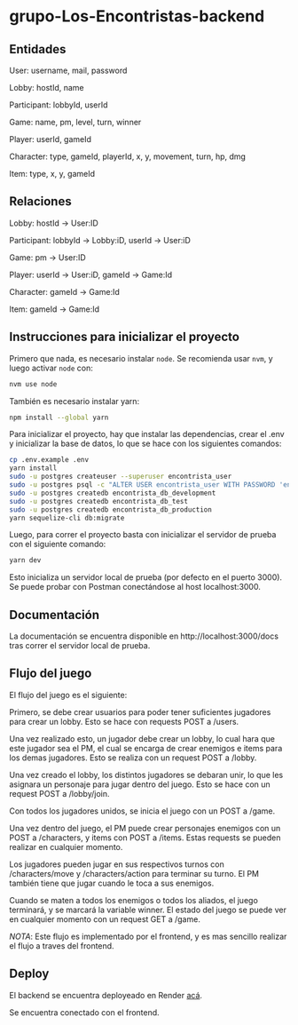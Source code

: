 # grupo-Los-Encontristas-backend

## Entidades

User: username, mail, password

Lobby: hostId, name

Participant: lobbyId, userId

Game: name, pm, level, turn, winner

Player: userId, gameId

Character: type, gameId, playerId, x, y, movement, turn, hp, dmg

Item: type, x, y, gameId

## Relaciones

Lobby: hostId -> User:ID

Participant: lobbyId -> Lobby:iD, userId -> User:iD

Game: pm -> User:ID

Player: userId -> User:iD, gameId -> Game:Id

Character: gameId -> Game:Id

Item: gameId -> Game:Id

## Instrucciones para inicializar el proyecto

Primero que nada, es necesario instalar `node`.
Se recomienda usar `nvm`, y luego activar `node` con:

```bash
nvm use node
```

También es necesario instalar yarn:

```bash
npm install --global yarn
```

Para inicializar el proyecto, hay que instalar las dependencias, crear el .env y inicializar la base de datos, lo que se hace con los siguientes comandos:

```bash
cp .env.example .env
yarn install
sudo -u postgres createuser --superuser encontrista_user
sudo -u postgres psql -c "ALTER USER encontrista_user WITH PASSWORD 'encontrado123'"
sudo -u postgres createdb encontrista_db_development
sudo -u postgres createdb encontrista_db_test
sudo -u postgres createdb encontrista_db_production
yarn sequelize-cli db:migrate
```

Luego, para correr el proyecto basta con inicializar el servidor de prueba con el siguiente comando:

```bash
yarn dev
```

Esto inicializa un servidor local de prueba (por defecto en el puerto 3000).
Se puede probar con Postman conectándose al host localhost:3000.

## Documentación

La documentación se encuentra disponible en http://localhost:3000/docs tras correr el servidor local de prueba.

## Flujo del juego

El flujo del juego es el siguiente:

Primero, se debe crear usuarios para poder tener suficientes jugadores para crear un lobby.
Esto se hace con requests POST a /users.

Una vez realizado esto, un jugador debe crear un lobby, lo cual hara que este jugador sea el PM, el cual se encarga de crear enemigos e items para los demas jugadores.
Esto se realiza con un request POST a /lobby.

Una vez creado el lobby, los distintos jugadores se debaran unir, lo que les asignara un personaje para jugar dentro del juego.
Esto se hace con un request POST a /lobby/join.

Con todos los jugadores unidos, se inicia el juego con un POST a /game.

Una vez dentro del juego, el PM puede crear personajes enemigos con un POST a /characters, y items con POST a /items.
Estas requests se pueden realizar en cualquier momento.

Los jugadores pueden jugar en sus respectivos turnos con /characters/move y /characters/action para terminar su turno.
El PM también tiene que jugar cuando le toca a sus enemigos.

Cuando se maten a todos los enemigos o todos los aliados, el juego terminará, y se marcará la variable winner.
El estado del juego se puede ver en cualquier momento con un request GET a /game.

*NOTA*: Este flujo es implementado por el frontend, y es mas sencillo realizar el flujo a traves del frontend.

## Deploy

El backend se encuentra deployeado en Render [acá](https://encontristas-api.onrender.com).

Se encuentra conectado con el frontend.
